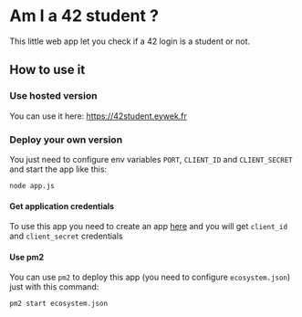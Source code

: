 # Am I a 42 student ?

This little web app let you check if a 42 login is a student or not.

## How to use it 

### Use hosted version

You can use it here: https://42student.eywek.fr

### Deploy your own version

You just need to configure env variables `PORT`, `CLIENT_ID` and `CLIENT_SECRET` and start the app like this:

```
node app.js
```

#### Get application credentials

To use this app you need to create an app [here](https://profile.intra.42.fr/oauth/applications/new) and you will get `client_id` and `client_secret` credentials

#### Use pm2

You can use `pm2` to deploy this app (you need to configure `ecosystem.json`) just with this command:

```
pm2 start ecosystem.json
```
